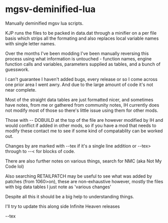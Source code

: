 # mgsv-deminified-lua

Manually deminified mgsv lua scripts.

KJP runs the files to be packed in data.dat through a minifier on a per file basis which strips all the formating and also replaces local variable names with single letter names.

Over the months I've been modding I've been manually reversing this process using what information is untouched - function names, engine function calls and variables, parameters supplied as tables, and a bunch of guesswork.

I can't guarantee I haven't added bugs, every release or so I come across one prior area I went awry. And due to the large amount of code it's not near complete.

Most of the straight data tables are just formatted nicer, and sometimes have notes, from me or gathered from community notes, IH currently does not modify most of those so there's little issue using them for other mods.

Those with -- DOBUILD at the top of the file are however modified by IH and would conflict if added in other mods, so if you have a mod that needs to modify these contact me to see if some kind of compatablity can be worked out.

Changes by are marked with --tex if it's a single line addition or --tex>  through to --< for blocks of code.

There are also further notes on various things, search for NMC (aka Not My Code lol)

Also searching RETAILPATCH may be useful to see what was added by patches (from 1060>on), these are non-exhaustive however, mostly the files with big data tables I just note as 'various changes'

Despite all this it should be a big help to understanding things.

I'll try to update this along side Infinite Heaven releases

--tex
